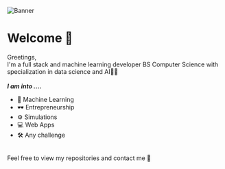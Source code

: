 ![Banner](https://i.imgur.com/p3BW7v1.png)

# **Welcome 👋**
Greetings,
<br>
I'm a full stack and machine learning developer
BS Computer Science with specialization in data science and AI👨‍🎓
<br>
<br>
***I am into ....***
- 🤖 Machine Learning 
- 🕶 Entrepreneurship
- ⚙ Simulations
- 💻 Web Apps
- 🛠 Any challenge
<br>
Feel free to view my repositories and contact me 📧
<!--
**SeaWar741/SeaWar741** is a ✨ _special_ ✨ repository because its `README.md` (this file) appears on your GitHub profile.

Here are some ideas to get you started:

- 🔭 I’m currently working on ...
- 🌱 I’m currently learning ...
- 👯 I’m looking to collaborate on ...
- 🤔 I’m looking for help with ...
- 💬 Ask me about ...
- 📫 How to reach me: ...
- 😄 Pronouns: ...
- ⚡ Fun fact: ...
-->

